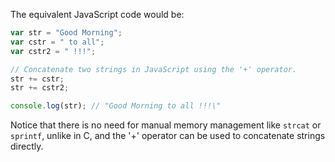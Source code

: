  The equivalent JavaScript code would be:

```javascript
var str = "Good Morning";
var cstr = " to all";
var cstr2 = " !!!";

// Concatenate two strings in JavaScript using the '+' operator.
str += cstr;
str += cstr2;

console.log(str); // "Good Morning to all !!!\"
```

Notice that there is no need for manual memory management like `strcat` or `sprintf`, unlike in C, and the '+' operator can be used to concatenate strings directly.
